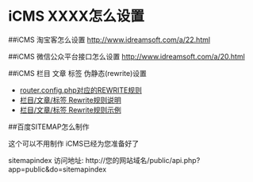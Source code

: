 iCMS XXXX怎么设置
==========

##iCMS 淘宝客怎么设置
http://www.idreamsoft.com/a/22.html

##iCMS 微信公众平台接口怎么设置
http://www.idreamsoft.com/a/20.html


##iCMS 栏目 文章 标签 伪静态(rewrite)设置

 - [router.config.php对应的REWRITE规则](router_config.md)
 - [栏目/文章/标签 Rewrite规则说明](act_rewrite.md)
 - [栏目/文章/标签 Rewrite规则示例](act_rewrite_example.md)


##百度SITEMAP怎么制作

这个可以不用制作 iCMS已经为您准备好了

sitemapindex
访问地址: http://您的网站域名/public/api.php?app=public&do=sitemapindex

